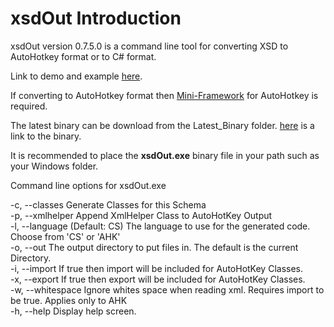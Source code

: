 # xsdOut Introduction

xsdOut version 0.7.5.0 is a command line tool for converting XSD to AutoHotkey format or to C# format.

Link to demo and example [here](https://amourspirit.github.io/XSD-to-AutoHotkey-or-CS/).

If converting to AutoHotkey format then [Mini-Framework](https://github.com/Amourspirit/Mini-Framework) for AutoHotkey is required.

The latest binary can be download from the Latest_Binary folder. [here](https://github.com/Amourspirit/XSD-to-AutoHotkey-or-CS/raw/master/Latest_Binary/Xsdout.exe) is a link to the binary.  

It is recommended to place the **xsdOut.exe** binary file in your path such as your Windows folder.  

Command line options for xsdOut.exe  

 -c, --classes       Generate Classes for this Schema  
 -p, --xmlhelper     Append XmlHelper Class to AutoHotKey Output  
 -l, --language      (Default: CS) The language to use for the generated code. Choose from 'CS' or 'AHK'  
 -o, --out           The output directory to put files in. The default is the current Directory.  
 -i, --import        If true then import will be included for AutoHotKey Classes.  
 -x, --export        If true then export will be included for AutoHotKey Classes.  
 -w, --whitespace    Ignore whites space when reading xml. Requires import to be true. Applies only to AHK  
 -h, --help          Display help screen.  